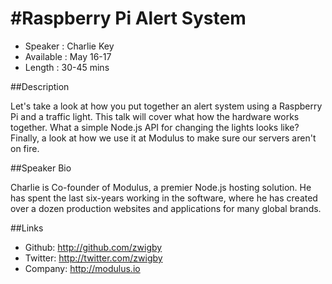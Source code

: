 #Raspberry Pi Alert System
================================

* Speaker : Charlie Key
* Available : May 16-17
* Length : 30-45 mins

##Description

Let's take a look at how you put together an alert system using a Raspberry Pi and a traffic light. This talk will cover what how the hardware works together. What a simple Node.js API for changing the lights looks like? Finally, a look at how we use it at Modulus to make sure our servers aren't on fire. 

##Speaker Bio

Charlie is Co-founder of Modulus, a premier Node.js hosting solution. He has spent the last six-years working in the software, where he has created over a dozen production websites and applications for many global brands.

##Links

* Github: http://github.com/zwigby
* Twitter: http://twitter.com/zwigby
* Company: http://modulus.io
